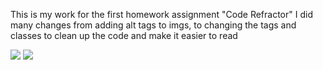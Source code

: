 This is my work for the first homework assignment "Code Refractor"
I did many changes from adding alt tags to imgs, to changing the tags and classes to clean up the code and make it easier to read

<img src="../../first.jpg" />
<img src="../../second.jpg" />